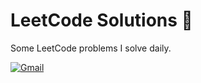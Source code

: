 # LeetCode Solutions 🔎

Some LeetCode problems I solve daily.

<p>
  <a href="https://leetcode.com">  
    <img alt="Gmail" src="https://img.shields.io/badge/LeetCode-000000?style=flat-square&logo=LeetCode&logoColor=#d16c06" />
</p>
